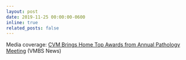 ```yaml
---
layout: post
date: 2019-11-25 00:00:00-0600
inline: true
related_posts: false
---
```


Media coverage: [CVM Brings Home Top Awards from Annual Pathology Meeting](https://vetmed.tamu.edu/news/internal-news/cvm-brings-home-top-awards-from-annual-pathology-meeting/) (VMBS News)
